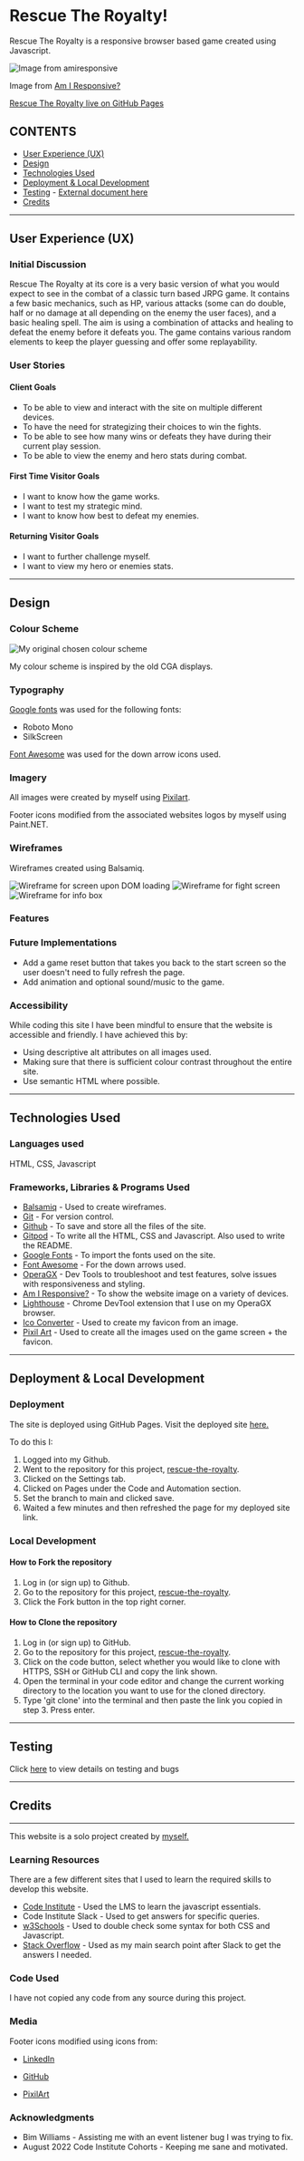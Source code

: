 # **Rescue The Royalty!**
 
Rescue The Royalty is a responsive browser based game created using Javascript.
 
![Image from amiresponsive](/assets/images/amiresponsive.png)
 
Image from [Am I Responsive?](https://ui.dev/amiresponsive)
 
[Rescue The Royalty live on GitHub Pages](https://welshy92.github.io/rescue-the-royalty/)
 
## **CONTENTS**
 
* [User Experience (UX)](#user-experience-ux)
* [Design](#design)
* [Technologies Used](#technologies-used)
* [Deployment & Local Development](#deployment)
* [Testing](#testing) - [External document here](/docs/testing.md)
* [Credits](#credits)
 
***
## **User Experience (UX)**
 
### Initial Discussion
 
Rescue The Royalty at its core is a very basic version of what you would expect to see in the combat of a classic turn based JRPG game. It contains a few basic mechanics, such as HP, various attacks (some can do double, half or no damage at all depending on the enemy the user faces), and a basic healing spell. The aim is using a combination of attacks and healing to defeat the enemy before it defeats you. The game contains various random elements to keep the player guessing and offer some replayability.
 
### **User Stories**
 
#### Client Goals
 
* To be able to view and interact with the site on multiple different devices.
* To have the need for strategizing their choices to win the fights.
* To be able to see how many wins or defeats they have during their current play session.
* To be able to view the enemy and hero stats during combat.
 
#### First Time Visitor Goals
 
* I want to know how the game works.
* I want to test my strategic mind.
* I want to know how best to defeat my enemies.
 
#### Returning Visitor Goals
 
* I want to further challenge myself.
* I want to view my hero or enemies stats.
 
***
## **Design**
 
### **Colour Scheme**
 
![My original chosen colour scheme](/assets/images/colour-scheme.png)
 
My colour scheme is inspired by the old CGA displays.
 
### **Typography**
 
[Google fonts](https://fonts.google.com) was used for the following fonts:
* Roboto Mono
* SilkScreen
 
[Font Awesome]() was used for the down arrow icons used.
 
### **Imagery**
 
All images were created by myself using [Pixilart](https://www.pixilart.com/welshynator).
 
Footer icons modified from the associated websites logos by myself using Paint.NET.
 
### **Wireframes**
 
Wireframes created using Balsamiq.
 
![Wireframe for screen upon DOM loading](/assets/images/dom-load.png)
![Wireframe for fight screen](/assets/images/fight-screen.png)
![Wireframe for info box](/assets/images/info-box.png)
 
### **Features**
 
### **Future Implementations**
 
* Add a game reset button that takes you back to the start screen so the user doesn't need to fully refresh the page.
* Add animation and optional sound/music to the game.
 
### **Accessibility**
 
While coding this site I have been mindful to ensure that the website is accessible and friendly. I have achieved this by:
  * Using descriptive alt attributes on all images used.
  * Making sure that there is sufficient colour contrast throughout the entire site.
  * Use semantic HTML where possible.
***
## **Technologies Used**
 
### **Languages used**
HTML, CSS, Javascript
 
### **Frameworks, Libraries & Programs Used**
 
* [Balsamiq](https://balsamiq.com) - Used to create wireframes.
* [Git](https://git-scm.com) - For version control.
* [Github](https://github.com) - To save and store all the files of the site.
* [Gitpod](https://www.gitpod.io) - To write all the HTML, CSS and Javascript. Also used to write the README.
* [Google Fonts](https://fonts.google.com) - To import the fonts used on the site.
* [Font Awesome](https://fontawesome.com) - For the down arrows used.
* [OperaGX](https://www.opera.com/gx) - Dev Tools to troubleshoot and test features, solve issues with responsiveness and styling.
* [Am I Responsive?](https://ui.dev/amiresponsive) - To show the website image on a variety of devices.
* [Lighthouse](https://chrome.google.com/webstore/detail/lighthouse/blipmdconlkpinefehnmjammfjpmpbjk?hl=en) - Chrome DevTool extension that I use on my OperaGX browser.
* [Ico Converter](https://www.icoconverter.com) - Used to create my favicon from an image.
* [Pixil Art](https://www.pixilart.com) - Used to create all the images used on the game screen + the favicon.
***
## **Deployment & Local Development**
 
### **Deployment**
The site is deployed using GitHub Pages. Visit the deployed site [here.](https://welshy92.github.io/rescue-the-royalty/)
 
To do this I:
1. Logged into my Github.
2. Went to the repository for this project, [rescue-the-royalty](https://github.com/Welshy92/rescue-the-royalty).
3. Clicked on the Settings tab.
4. Clicked on Pages under the Code and Automation section.
5. Set the branch to main and clicked save.
6. Waited a few minutes and then refreshed the page for my deployed site link.
 
### **Local Development**
 
#### How to Fork the repository
 
1. Log in (or sign up) to Github.
2. Go to the repository for this project, [rescue-the-royalty](https://github.com/Welshy92/rescue-the-royalty).
3. Click the Fork button in the top right corner.
 
#### How to Clone the repository
 
1. Log in (or sign up) to GitHub.
2. Go to the repository for this project, [rescue-the-royalty](https://github.com/Welshy92/rescue-the-royalty).
3. Click on the code button, select whether you would like to clone with HTTPS, SSH or GitHub CLI and copy the link shown.
4. Open the terminal in your code editor and change the current working directory to the location you want to use for the cloned directory.
5. Type 'git clone' into the terminal and then paste the link you copied in step 3. Press enter.
***
## **Testing**
Click [here](/docs/testing.md) to view details on testing and bugs
***
## **Credits**
***
This website is a solo project created by [myself.](https://github.com/Welshy92)
 
### **Learning Resources**
 
There are a few different sites that I used to learn the required skills to develop this website.
* [Code Institute](https://codeinstitute.net) - Used the LMS to learn the javascript essentials.
* Code Institute Slack - Used to get answers for specific queries.
* [w3Schools](https://www.w3schools.com) - Used to double check some syntax for both CSS and Javascript.
* [Stack Overflow](https://stackoverflow.com) - Used as my main search point after Slack to get the answers I needed.
 
### **Code Used**
 
I have not copied any code from any source during this project.
 
### **Media**
 
Footer icons modified using icons from:
 
* [LinkedIn](https://www.linkedin.com)
 
* [GitHub](https://github.com)
 
* [PixilArt](https://www.pixilart.com)
 
### **Acknowledgments**
 
* Bim Williams - Assisting me with an event listener bug I was trying to fix.
* August 2022 Code Institute Cohorts - Keeping me sane and motivated.
